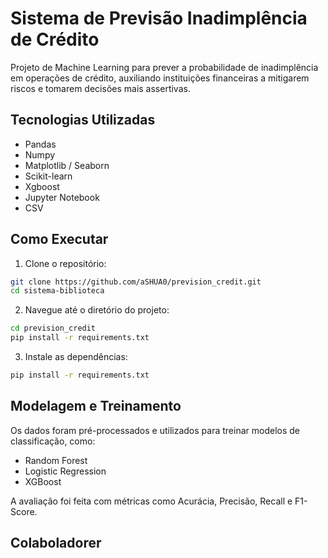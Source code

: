 # Sistema de Previsão Inadimplência de Crédito

Projeto de Machine Learning para prever a probabilidade de inadimplência em operações de crédito, auxiliando instituições financeiras a mitigarem riscos e tomarem 
decisões mais assertivas.

## Tecnologias Utilizadas

- Pandas
- Numpy
- Matplotlib / Seaborn
- Scikit-learn
- Xgboost
- Jupyter Notebook
- CSV

## Como Executar

1. Clone o repositório:

```bash
git clone https://github.com/aSHUA0/prevision_credit.git
cd sistema-biblioteca
```

2. Navegue até o diretório do projeto:

```bash
cd prevision_credit
pip install -r requirements.txt
```

3. Instale as dependências:

```bash
pip install -r requirements.txt
```

## Modelagem e Treinamento

Os dados foram pré-processados e utilizados para treinar modelos de classificação, como:

- Random Forest
- Logistic Regression
- XGBoost

A avaliação foi feita com métricas como Acurácia, Precisão, Recall e F1-Score.

## Colaboladorer
